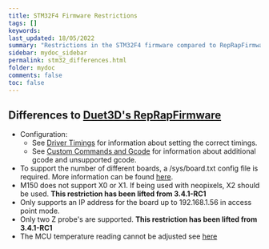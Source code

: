 ```yaml
---
title: STM32F4 Firmware Restrictions
tags: []
keywords: 
last_updated: 18/05/2022
summary: "Restrictions in the STM32F4 firmware compared to RepRapFirmware available on Duet3D hardware"
sidebar: mydoc_sidebar
permalink: stm32_differences.html
folder: mydoc
comments: false
toc: false
---
```


## Differences to [Duet3D's RepRapFirmware](https://github.com/Duet3D/RepRapFirmware)

* Configuration:
  * See [Driver Timings](driver_timings.html) for information about setting the correct timings.
  * See [Custom Commands and Gcode](custom_commands_gcode.html) for information about additional gcode and unsupported gcode.  
* To support the number of different boards, a /sys/board.txt config file is required. More information can be found [here](board_txt.html).
* M150 does not support X0 or X1. If being used with neopixels, X2 should be used. **This restriction has been lifted from 3.4.1-RC1**  
* Only supports an IP address for the board up to 192.168.1.56 in access point mode.
* Only two Z probe's are supported. **This restriction has been lifted from 3.4.1-RC1**
* The MCU temperature reading cannot be adjusted see [here](https://discord.com/channels/711873626080804914/746105511421804644/922959711752581140)
